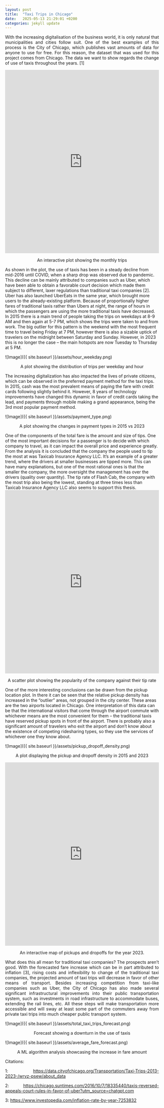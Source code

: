 ```yaml
---
layout: post
title:  "Taxi Trips in Chicago"
date:   2025-05-13 21:29:01 +0200
categories: jekyll update
---
```



<style>
p {
  text-align: justify;
}
p[align="center"] {
  text-align: center !important;
}
</style>

With the increasing digitalisation of the business world, it is only natural that municipalities and cities follow suit. One of the best examples of this process is the City of Chicago, which publishes vast amounts of data for anyone to use for free. For this reason, the dataset that was used for this project comes from Chicago. The data we want to show regards the change of use of taxis throughout the years. [1]

<iframe src="https://ham222.github.io/socialdata/assets/interactive_monthly_trips.html" width="100%" height="600px" style="border:none;"></iframe>
<p align=center>An interactive plot showing the monthly trips </p>
As shown in the plot, the use of taxis has been in a steady decline from mid-2016 until COVID, when a sharp drop was observed due to pandemic. This decline can be mainly attributed to companies such as Uber, which have been able to obtain a favorable court decision which made them subject to different, laxer regulations than traditional taxi companies [2].
Uber has also launched UberEats in the same year, which brought more users to the already-existing platform.
Because of proportionally higher fares of traditional taxis rather than Ubers at night, the range of hours in which the passengers are using the more traditional taxis have decreased. In 2015 there is a main trend of people taking the trips on weekdays  at 8-9 AM and then again at 5-7 PM, which shows the trips were taken to and from work. The big outlier for this pattern is the weekend with the most frequent time to travel being  Friday at 7 PM, however there is also a sizable uptick of travelers on the midnight between Saturday and Sunday. However, in 2023 this is no longer the case – the main hotspots are now Tuesday to Thursday at 5 PM.

![Image]({{ site.baseurl }}/assets/hour_weekday.png)
<p align=center>A plot showing the distribution of trips per weekday and hour </p>
The increasing digitalization has also impacted the lives of private citizens, which can be observed in the preferred payment method for the taxi trips. In 2015, cash was the most prevalent means of paying the fare with credit cards following slightly behind it. However, 8 years of technology improvements have changed this dynamic in favor of credit cards taking the lead, and payments through mobile making a grand appearance, being the 3rd most popular payment method.

![Image]({{ site.baseurl }}/assets/payment_type.png)
<p align=center>A plot showing the changes in payment types in 2015 vs 2023 </p>
One of the components of the total fare is the amount and size of tips. One of the most important decisions for a passenger is to decide with which company to travel, as it can impact the overall price and experience greatly. From the analysis it is concluded that the company the people used to tip the most at was Taxicab Insurance Agency LLC. It’s an example of a greater trend, where the drivers at smaller businesses are tipped more. This can have many explanations, but one of the most rational ones is that the smaller the company, the more oversight the management has over the drivers (quality over quantity). The tip rate of Flash Cab, the company with the most trip also being the lowest, standing at three times less than Taxicab Insurance Agency LLC also seems to support this thesis.

<iframe src="https://ham222.github.io/socialdata/assets/company_tip_rate_scatter.html" width="100%" height="600px" style="border:none;"></iframe>
<p align=center>A scatter plot showing the popularity of the company against their tip rate </p>
One of the more interesting conclusions can be drawn from the pickup location plot. In there it can be seen that the relative pickup density has increased in the “outlier” areas, not grouped in the city center. These areas are the two airports located in Chicago. One interpretation of this data can be that the international visitors that come through the airport commute with whichever means are the most convenient for them – the traditional taxis have reserved pickup spots in front of the airport. There is probably also a significant amount of travelers who exit the airport and don’t know about the existence of competing ridesharing types, so they use the services of whichever one they know about.

![Image]({{ site.baseurl }}/assets/pickup_dropoff_density.png)
<p align=center>A plot displaying the pickup and dropoff density in 2015 and 2023 </p>

<iframe src="https://ham222.github.io/socialdata/assets/pickup_dropoff_map_2023.html" width="100%" height="600px" style="border:none;"></iframe>
<p align=center>An interactive map of pickups and dropoffs for the year 2023. </p>

What does this all mean for traditional taxi companies? The prospects aren’t good. With the forecasted fare increase which can be in part attributed to inflation [3], rising costs and inflexibility to change of the traditional taxi companies, the projected amount of taxi trips will decrease in favor of other means of transport. Besides increasing competition from taxi-like companies such as Uber, the City of Chicago has also made several significant infrastructural improvements into their public transportation system, such as investments in road infrastructure to accommodate buses, extending the rail lines, etc. All these steps will make transportation more accessible and will sway at least some part of the commuters away from private taxi trips into much cheaper public transport system.

![Image]({{ site.baseurl }}/assets/total_taxi_trips_forecast.png)
<p align=center>Forecast showing a downturn in the use of taxis </p>

![Image]({{ site.baseurl }}/assets/average_fare_forecast.png)
<p align=center>A ML algorithm analysis showcasing the increase in fare amount</p>

Citations:

1: https://data.cityofchicago.org/Transportation/Taxi-Trips-2013-2023-/wrvz-psew/about_data

2: https://chicago.suntimes.com/2016/10/7/18335440/taxis-reversed-appeals-court-rules-in-favor-of-uber?utm_source=chatgpt.com

3: https://www.investopedia.com/inflation-rate-by-year-7253832